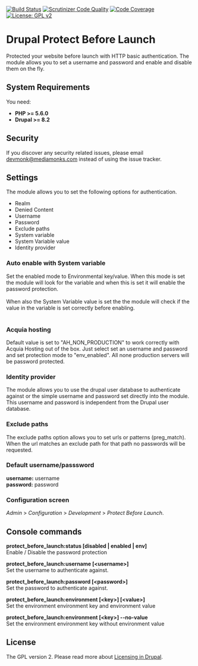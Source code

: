 [![Build Status](https://travis-ci.org/mediamonks/drupal-protect-before-launch.svg?branch=8.x-1.x)](https://travis-ci.org/mediamonks/drupal-protect-before-launch)
[![Scrutinizer Code Quality](https://scrutinizer-ci.com/g/mediamonks/drupal-protect-before-launch/badges/quality-score.png?b=8.x-1.x)](https://scrutinizer-ci.com/g/mediamonks/drupal-protect-before-launch/?branch=8.x-1.x)
[![Code Coverage](https://scrutinizer-ci.com/g/mediamonks/drupal-protect-before-launch/badges/coverage.png?b=8.x-1.x)](https://scrutinizer-ci.com/g/mediamonks/drupal-protect-before-launch/?branch=8.x-1.x)
[![License: GPL v2](https://img.shields.io/badge/License-GPL%20v2-blue.svg)](https://www.gnu.org/licenses/old-licenses/gpl-2.0.en.html)

# Drupal Protect Before Launch

Protected your website before launch with HTTP basic authentication.
The module allows you to set a username and password and enable and
disable them on the fly.

## System Requirements

You need:

- **PHP >= 5.6.0**
- **Drupal >= 8.2**

## Security

If you discover any security related issues, please email devmonk@mediamonks.com instead of using the issue tracker.

## Settings

The module allows you to set the following options for authentication.

* Realm
* Denied Content
* Username
* Password
* Exclude paths
* System variable
* System Variable value
* Identity provider

### Auto enable with System variable

Set the enabled mode to Environmental key/value.
When this mode is set the module will look for the variable and
when this is set it will enable the password protection.<br />
<br />
When also the System Variable value is set the the module will check
if the value in the variable is set correctly before enabling.<br />
<br />

### Acquia hosting

Default value is set to "AH\_NON\_PRODUCTION" to work correctly with
Acquia Hosting out of the box. Just select set an username and 
password and set protection mode to "env_enabled". All none 
production servers will be password protected.

### Identity provider

The module allows you to use the drupal user database to authenticate
against or the simple username and password set directly into the
module. This username and password is independent from the Drupal
user database.

### Exclude paths

The exclude paths option allows you to set urls or patterns (preg_match).
When the url matches an exclude path for that path no passwords will be
requested.

### Default username/passsword
**username:** username<br />
**password:** password

### Configuration screen
_Admin_ > _Configuration_ > _Development_ > _Protect Before Launch_.

## Console commands

**protect\_before\_launch:status [disabled | enabled | env]**<br />
Enable / Disable the password protection

**protect\_before\_launch:username [\<username\>]**<br />
Set the username to authenticate against.

**protect\_before\_launch:password [\<password\>]**<br />
Set the password to authenticate against.

**protect\_before\_launch:environment [\<key\>] [\<value\>]**<br />
Set the environment environment key and environment value

**protect\_before\_launch:environment [\<key\>] --no-value**<br />
Set the environment environment key without environment value

## License

The GPL version 2. Please read more about [Licensing in Drupal](https://www.drupal.org/about/licensing).
